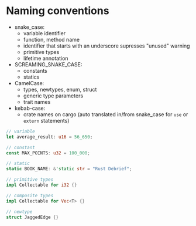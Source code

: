 # Naming conventions

* snake_case:
  - variable identifier
  - function, method name
  - identifier that starts with an underscore supresses "unused" warning
  - primitive types
  - lifetime annotation
* SCREAMING_SNAKE_CASE:
  - constants
  - statics
* CamelCase:
  - types, newtypes, enum, struct
  - generic type parameters
  - trait names
* kebab-case:
  - crate names on cargo (auto translated in/from snake_case for `use` or `extern` statements)



```rust
// variable
let average_result: u16 = 56_650;

// constant
const MAX_POINTS: u32 = 100_000;

// static
static BOOK_NAME: &'static str = "Rust Debrief";

// primitive types
impl Collectable for i32 {}

// composite types
impl Collectable for Vec<T> {}

// newtype
struct JaggedEdge {}
```
